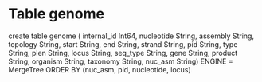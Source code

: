 # Table genome
create table genome ( internal_id Int64, nucleotide String, assembly String, topology String, start String, end String, strand String, pid String, type String, plen String, locus String, seq_type String, gene String, product String, organism String, taxonomy String, nuc_asm String) ENGINE = MergeTree ORDER BY (nuc_asm, pid, nucleotide, locus)
